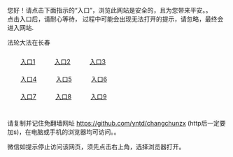 您好！请点击下面指示的“入口”，浏览此网站是安全的，且为您带来平安。。 <br/>
点击入口后，请耐心等待， 过程中可能会出现无法打开的提示，请忽略，最终会进入网站. </br>

法轮大法在长春<br/>
<div style="padding:10px"><a style="margin:20px" target="_blank" href="https://d3amnf5v1wwm0z.cloudfront.net/2Qpsp?cgpzk" id="ccLink1" rel="nofollow">入口1</a> <a target="_blank" style="margin:20px" href="https://d1xkiv8ye2rm09.cloudfront.net/2Qpsp?kcwfx" id="ccLink2" rel="nofollow">入口2</a> <a style="margin:20px" target="_blank" href="https://d1ksn5wq0pm2u8.cloudfront.net/2Qpsp?orjyugo" id="ccLink3" rel="nofollow">入口3</a></div>

<div style="padding:10px" ><a style="margin:20px" target="_blank" href="https://d3amnf5v1wwm0z.cloudfront.net/2Qpsp?cgpzk" id="ccLink4" rel="nofollow">入口4</a> <a style="margin:20px" href="https://d1xkiv8ye2rm09.cloudfront.net/2Qpsp?kcwfx" target="_blank" id="ccLink5" rel="nofollow">入口5</a> <a style="margin:20px" href="https://d1ksn5wq0pm2u8.cloudfront.net/2Qpsp?orjyugo" target="_blank" id="ccLink6" rel="nofollow">入口6</a></div>

<div style="padding:10px"><a style="margin:20px" target="_blank" href="https://d3amnf5v1wwm0z.cloudfront.net/2Qpsp?cgpzk" id="ccLink7" rel="nofollow">入口7</a> <a style="margin:20px" href="https://d1xkiv8ye2rm09.cloudfront.net/2Qpsp?kcwfx" target="_blank" id="ccLink8" rel="nofollow">入口8</a> <a style="margin:20px" target="_blank" href="https://d1ksn5wq0pm2u8.cloudfront.net/2Qpsp?orjyugo" id="ccLink9" rel="nofollow">入口9</a></div>

<br/>



请复制并记住免翻墙网址 https://github.com/yntd/changchunzx (http后一定要加s)，在电脑或手机的浏览器均可访问。。<br/>

微信如提示停止访问该网页，须先点击右上角，选择浏览器打开。

